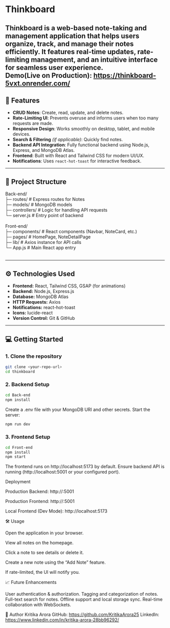 # Thinkboard

Thinkboard is a **web-based note-taking and management application** that helps users organize, track, and manage their notes efficiently. It features real-time updates, rate-limiting management, and an intuitive interface for seamless user experience.<br/>
Demo(Live on Production): https://thinkboard-5vxt.onrender.com/
---

## 🚀 Features

- **CRUD Notes**: Create, read, update, and delete notes.  
- **Rate-Limiting UI**: Prevents overuse and informs users when too many requests are made.  
- **Responsive Design**: Works smoothly on desktop, tablet, and mobile devices.  
- **Search & Filtering** *(if applicable)*: Quickly find notes.  
- **Backend API Integration**: Fully functional backend using Node.js, Express, and MongoDB Atlas.  
- **Frontend**: Built with React and Tailwind CSS for modern UI/UX.  
- **Notifications**: Uses `react-hot-toast` for interactive feedback.

---

## 📂 Project Structure

Back-end/<br/>
├─ routes/ # Express routes for Notes<br/>
├─ models/ # MongoDB models<br/>
├─ controllers/ # Logic for handling API requests<br/>
└─ server.js # Entry point of backend<br/>
<br/>
Front-end/<br/>
├─ components/ # React components (Navbar, NoteCard, etc.)<br/>
├─ pages/ # HomePage, NoteDetailPage<br/>
├─ lib/ # Axios instance for API calls<br/>
└─ App.js # Main React app entry<br/>
<br/>


---

## ⚙️ Technologies Used

- **Frontend:** React, Tailwind CSS, GSAP (for animations)  
- **Backend:** Node.js, Express.js  
- **Database:** MongoDB Atlas  
- **HTTP Requests:** Axios  
- **Notifications:** react-hot-toast  
- **Icons:** lucide-react  
- **Version Control:** Git & GitHub  

---

## 💻 Getting Started

### 1. Clone the repository
```bash
git clone <your-repo-url>
cd thinkboard
```
### 2. Backend Setup
```bash
cd Back-end
npm install
```

Create a .env file with your MongoDB URI and other secrets.
Start the server:
```bash
npm run dev
```

### 3. Frontend Setup
```bash
cd Front-end
npm install
npm start
```
The frontend runs on http://localhost:5173 by default.
Ensure backend API is running (http://localhost:5001 or your configured port).

Deployment

Production Backend: http://<your-domain>:5001

Production Frontend: http://<your-domain>:5001

Local Frontend (Dev Mode): http://localhost:5173

🛠 Usage

Open the application in your browser.

View all notes on the homepage.

Click a note to see details or delete it.

Create a new note using the “Add Note” feature.

If rate-limited, the UI will notify you.

📈 Future Enhancements

User authentication & authorization.
Tagging and categorization of notes.
Full-text search for notes.
Offline support and local storage sync.
Real-time collaboration with WebSockets.

📌 Author
Kritika Arora
GitHub: https://github.com/KritikaArora25
LinkedIn: https://www.linkedin.com/in/kritika-arora-28bb96292/